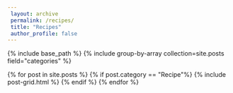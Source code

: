 ```yaml
---
 layout: archive
 permalink: /recipes/
 title: "Recipes"
 author_profile: false
---
```


{% include base_path %}
{% include group-by-array collection=site.posts field="categories" %}

{% for post in site.posts %}
  {% if post.category == "Recipe"%}
    {% include post-grid.html %}
  {% endif %}
{% endfor %}
